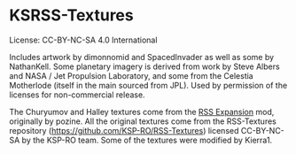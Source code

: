 # KSRSS-Textures

License: CC-BY-NC-SA 4.0 International

Includes artwork by dimonnomid and SpacedInvader as well as some by NathanKell.
Some planetary imagery is derived from work by Steve Albers and NASA / Jet Propulsion Laboratory, and some from the Celestia Motherlode (itself in the main sourced from JPL). Used by permission of the licenses for non-commercial release.

The Churyumov and Halley textures come from the [RSS Expansion](https://github.com/PhineasFreak/RSSExpansion) mod, originally by pozine.
All the original textures come from the RSS-Textures repository (https://github.com/KSP-RO/RSS-Textures) licensed CC-BY-NC-SA by the KSP-RO team.
Some of the textures were modified by Kierra1.
